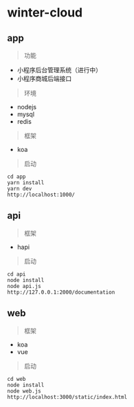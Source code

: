 # winter-cloud


## app

>功能

- 小程序后台管理系统（进行中）
- 小程序商城后端接口

>环境

- nodejs
- mysql
- redis

>框架

- koa

>启动

```shell
cd app
yarn install
yarn dev
http://localhost:1000/
```


## api

>框架

- hapi

>启动

```shell
cd api
node install
node api.js
http://127.0.0.1:2000/documentation
```


## web

>框架

- koa
- vue

>启动

```shell
cd web
node install
node web.js
http://localhost:3000/static/index.html
```
